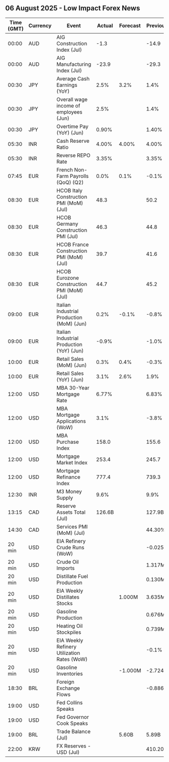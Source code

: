 ## 06 August 2025 - Low Impact Forex News

| Time (GMT) | Currency | Event | Actual | Forecast | Previous |
|------|----------|-------|--------|----------|----------|
| 00:00 | AUD | AIG Construction Index (Jul) | -1.3 |  | -14.9 |
| 00:00 | AUD | AIG Manufacturing Index (Jul) | -23.9 |  | -29.3 |
| 00:30 | JPY | Average Cash Earnings (YoY) | 2.5% | 3.2% | 1.4% |
| 00:30 | JPY | Overall wage income of employees (Jun) | 2.5% |  | 1.4% |
| 00:30 | JPY | Overtime Pay (YoY) (Jun) | 0.90% |  | 1.40% |
| 05:30 | INR | Cash Reserve Ratio | 4.00% | 4.00% | 4.00% |
| 05:30 | INR | Reverse REPO Rate | 3.35% |  | 3.35% |
| 07:45 | EUR | French Non-Farm Payrolls (QoQ) (Q2) | 0.0% | 0.1% | -0.1% |
| 08:30 | EUR | HCOB Italy Construction PMI (MoM) (Jul) | 48.3 |  | 50.2 |
| 08:30 | EUR | HCOB Germany Construction PMI (Jul) | 46.3 |  | 44.8 |
| 08:30 | EUR | HCOB France Construction PMI (MoM) (Jul) | 39.7 |  | 41.6 |
| 08:30 | EUR | HCOB Eurozone Construction PMI (MoM) (Jul) | 44.7 |  | 45.2 |
| 09:00 | EUR | Italian Industrial Production (MoM) (Jun) | 0.2% | -0.1% | -0.8% |
| 09:00 | EUR | Italian Industrial Production (YoY) (Jun) | -0.9% |  | -1.0% |
| 10:00 | EUR | Retail Sales (MoM) (Jun) | 0.3% | 0.4% | -0.3% |
| 10:00 | EUR | Retail Sales (YoY) (Jun) | 3.1% | 2.6% | 1.9% |
| 12:00 | USD | MBA 30-Year Mortgage Rate | 6.77% |  | 6.83% |
| 12:00 | USD | MBA Mortgage Applications (WoW) | 3.1% |  | -3.8% |
| 12:00 | USD | MBA Purchase Index | 158.0 |  | 155.6 |
| 12:00 | USD | Mortgage Market Index | 253.4 |  | 245.7 |
| 12:00 | USD | Mortgage Refinance Index | 777.4 |  | 739.3 |
| 12:30 | INR | M3 Money Supply | 9.6% |  | 9.9% |
| 13:15 | CAD | Reserve Assets Total (Jul) | 126.6B |  | 127.9B |
| 14:30 | CAD | Services PMI (MoM) (Jul) |  |  | 44.30% |
| 20 min | USD | EIA Refinery Crude Runs (WoW) |  |  | -0.025M |
| 20 min | USD | Crude Oil Imports |  |  | 1.317M |
| 20 min | USD | Distillate Fuel Production |  |  | 0.130M |
| 20 min | USD | EIA Weekly Distillates Stocks |  | 1.000M | 3.635M |
| 20 min | USD | Gasoline Production |  |  | 0.676M |
| 20 min | USD | Heating Oil Stockpiles |  |  | 0.739M |
| 20 min | USD | EIA Weekly Refinery Utilization Rates (WoW) |  |  | -0.1% |
| 20 min | USD | Gasoline Inventories |  | -1.000M | -2.724M |
| 18:30 | BRL | Foreign Exchange Flows |  |  | -0.886B |
| 19:00 | USD | Fed Collins Speaks |  |  |  |
| 19:00 | USD | Fed Governor Cook Speaks |  |  |  |
| 19:00 | BRL | Trade Balance (Jul) |  | 5.60B | 5.89B |
| 22:00 | KRW | FX Reserves - USD (Jul) |  |  | 410.20B |
